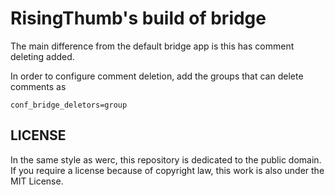 # RisingThumb's build of bridge

The main difference from the default bridge app is this has comment deleting added.

In order to configure comment deletion, add the groups that can delete comments as

`conf_bridge_deletors=group`

## LICENSE

In the same style as werc, this repository is dedicated to the public domain. If you require a license because of copyright law, this work is also under the MIT License.

